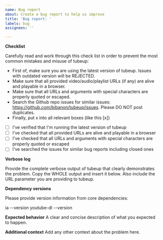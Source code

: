 ```yaml
---
name: Bug report
about: Create a bug report to help us improve
title: 'Bug report: '
labels: bug
assignees: ''

---
```


**Checklist**

Carefully read and work through this check list in order to prevent the most common mistakes and misuse of tubeup:
- First of, make sure you are using the latest version of tubeup. Issues with outdated version will be REJECTED.
- Make sure that all provided video/audio/playlist URLs (if any) are alive and playable in a browser.
- Make sure that all URLs and arguments with special characters are properly quoted or escaped.
- Search the Github repo issues for similar issues: https://github.com/bibanon/tubeup/issues. Please DO NOT post duplicates.
- Finally, put x into all relevant boxes (like this [x])

- [ ] I've verified that I'm running the latest version of tubeup
- [ ] I've checked that all provided URLs are alive and playable in a browser
- [ ] I've checked that all URLs and arguments with special characters are properly quoted or escaped
- [ ] I've searched the issues for similar bug reports including closed ones

**Verbose log**

Provide the complete verbose output of tubeup that clearly demonstrates the problem.
Copy the WHOLE output and insert it below. Also include the URL parameter you are providing to tubeup.

**Dependency versions**

Please provide version information from core dependencies:

ia --version
youtube-dl --version

**Expected behavior**
A clear and concise description of what you expected to happen.

**Additional context**
Add any other context about the problem here.
